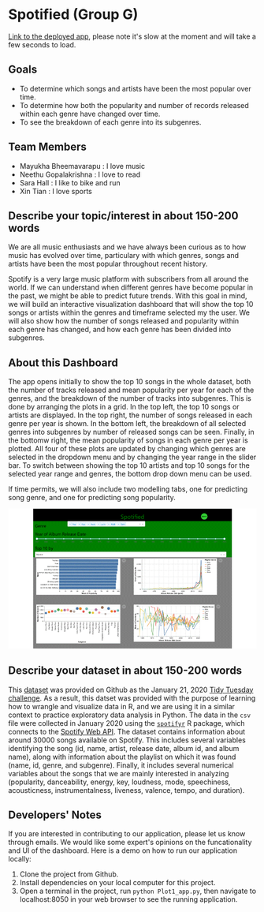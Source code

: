 # Spotified (Group G)

[Link to the deployed app](https://spotified-dashboard.herokuapp.com/), please note it's slow at the moment and will take a few seconds to load. 

## Goals

- To determine which songs and artists have been the most popular over time. 
- To determine how both the popularity and number of records released within each genre have changed over time. 
- To see the breakdown of each genre into its subgenres. 

## Team Members

- Mayukha Bheemavarapu : I love music
- Neethu Gopalakrishna : I love to read
- Sara Hall : I like to bike and run
- Xin Tian : I love sports

## Describe your topic/interest in about 150-200 words

We are all music enthusiasts and we have always been curious as to how music has evolved over time, particulary with which genres, songs and artists have been the most popular throughout recent history. 

Spotify is a very large music platform with subscribers from all around the world. If we can understand when different genres have become popular in the past, we might be able to predict future trends. With this goal in mind, we will build an interactive visualization dashboard that will show the top 10 songs or artists within the genres and timeframe selected my the user. We will also show how the number of songs released and popularity within each genre has changed, and how each genre has been divided into subgenres.

## About this Dashboard

The app opens initially to show the top 10 songs in the whole dataset, both the number of tracks released and mean popularity per year for each of the genres, and the breakdown of the number of tracks into subgenres. This is done by arranging the plots in a grid. In the top left, the top 10 songs or artists are displayed. In the top right, the number of songs released in each genre per year is shown. In the bottom left, the breakdown of all selected genres into subgenres by number of released songs can be seen. Finally, in the bottomw right, the mean popularity of songs in each genre per year is plotted. All four of these plots are updated by changing which genres are selected in the dropdown menu and by changing the year range in the slider bar. To switch between showing the top 10 artists and top 10 songs for the selected year range and genres, the bottom drop down menu can be used. 

If time permits, we will also include two modelling tabs, one for predicting song genre, and one for predicting song popularity. 

![](assets/prototype.gif)

## Describe your dataset in about 150-200 words

This [dataset](https://github.com/rfordatascience/tidytuesday/tree/master/data/2020/2020-01-21) was provided on Github as the January 21, 2020 [Tidy Tuesday challenge](https://|github.com/rfordatascience/tidytuesday). As a result, this datset was provided with the purpose of learning how to wrangle and visualize data in R, and we are using it in a similar context to practice exploratory data analysis in Python. The data in the `csv` file were collected in January 2020 using the [`spotifyr`](https://www.rcharlie.com/spotifyr/) R package, which connects to the [Spotify Web API](https://developer.spotify.com/documentation/web-api/). The dataset contains information about around 30000 songs available on Spotify. This includes several variables identifying the song (id, name, artist, release date, album id, and album name), along with information about the playlist on which it was found (name, id, genre, and subgenre). Finally, it includes several numerical variables about the songs that we are mainly interested in analyzing (popularity, danceability, energy, key, loudness, mode, speechiness, acousticness, instrumentalness, liveness, valence, tempo, and duration). 

## Developers' Notes

If you are interested in contributing to our application, please let us know through emails. We would like some expert's opinions on the funcationality and UI of the dashboard. Here is a demo on how to run our application locally:

1. Clone the project from Github.
2. Install dependencies on your local computer for this project.
3. Open a terminal in the project, run `python Plot1_app.py`, then navigate to localhost:8050 in your web browser to see the running application.
